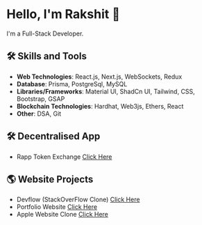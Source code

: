 # Hello, I'm Rakshit 👋

I'm a Full-Stack Developer.

## 🛠️ Skills and Tools

- **Web Technologies**: React.js, Next.js, WebSockets, Redux
- **Database**: Prisma, PostgreSql, MySQL
- **Libraries/Frameworks**: Material UI, ShadCn UI, Tailwind, CSS, Bootstrap, GSAP
- **Blockchain Technologies**: Hardhat, Web3js, Ethers, React
- **Other**: DSA, Git

## 🛠️ Decentralised App

- Rapp Token Exchange [Click Here](https://soft-glade-2476.on.fleek.co/)

## 🌎 Website Projects

- Devflow (StackOverFlow Clone) [Click Here](https://devflow-pi-ten.vercel.app/)
- Portfolio Website [Click Here](https://rkst.me/)
- Apple Website Clone [Click Here](https://appol.netlify.app/)
